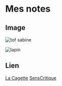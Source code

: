 # Mes notes

## Image
![tof sabine](https://avatars3.githubusercontent.com/u/16819425?s=400&v=4)

![lapin](https://s2.qwant.com/thumbr/0x380/c/b/8f21378d0496d50dc4d8e4a216dd1786586f344d8ff6e4c739e031f25e7b1c/lapin.jpg?u=https%3A%2F%2Fstatic.wamiz.fr%2Fimages%2Fanimaux%2Frongeurs%2Flarge%2Flapin.jpg&q=0&b=1&p=0&a=1)
## Lien
[La Cagette](http://lacagette-coop.fr/)
[SensCritique](http://senscritique.com/)
